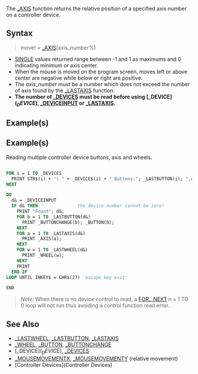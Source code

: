 The [_AXIS](_AXIS) function returns the relative position of a specified axis number on a controller device.


## Syntax

>  move! = [_AXIS](_AXIS)(axis_number%)


* [SINGLE](SINGLE) values returned range between -1 and 1 as maximums and 0 indicating minimum or axis center.
* When the mouse is moved on the program screen, moves left or above center are negative while below or right are positive.
* The *axis_number* must be a number which does not exceed the number of axis found by the [_LASTAXIS](_LASTAXIS) function.
* **The number of [_DEVICES](_DEVICES) must be read before using [_DEVICE$](_DEVICE$), [_DEVICEINPUT](_DEVICEINPUT) or [_LASTAXIS](_LASTAXIS).**


## Example(s)

## Example(s)
 Reading multiple controller device buttons, axis and wheels.

```vb

FOR i = 1 TO _DEVICES
  PRINT STR$(i) + ") " + _DEVICE$(i) + " Buttons:"; _LASTBUTTON(i); ",Axis:"; _LASTAXIS(i); ",Wheel:"; _LASTWHEEL(i)
NEXT

DO
  d& = _DEVICEINPUT
  IF d& THEN '             the device number cannot be zero!
    PRINT "Found"; d&;
    FOR b = 1 TO _LASTBUTTON(d&)
      PRINT _BUTTONCHANGE(b); _BUTTON(b);
    NEXT
    FOR a = 1 TO _LASTAXIS(d&)
      PRINT _AXIS(a);
    NEXT
    FOR w = 1 TO _LASTWHEEL(d&)
      PRINT _WHEEL(w);
    NEXT
    PRINT
  END IF
LOOP UNTIL INKEY$ = CHR$(27) 'escape key exit

END 

```
>  *Note:* When there is no device control to read, a [FOR...NEXT](FOR...NEXT) n = 1 TO 0 loop will not run thus avoiding a control function read error.


## See Also

* [_LASTWHEEL](_LASTWHEEL), [_LASTBUTTON](_LASTBUTTON), [_LASTAXIS](_LASTAXIS)
* [_WHEEL](_WHEEL), [_BUTTON](_BUTTON), [_BUTTONCHANGE](_BUTTONCHANGE)
* [_DEVICE$](_DEVICE$), [_DEVICES](_DEVICES)
* [_MOUSEMOVEMENTX](_MOUSEMOVEMENTX), [_MOUSEMOVEMENTY](_MOUSEMOVEMENTY) (relative movement)
* [Controller Devices](Controller Devices)




